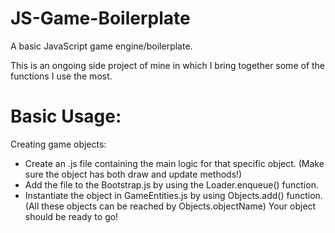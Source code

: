 # JS-Game-Boilerplate

A basic JavaScript game engine/boilerplate.

This is an ongoing side project of mine in which I bring together some of the functions I use the most.

# Basic Usage:

Creating game objects:
- Create an <object-name>.js file containing the main logic for that specific object. (Make sure the object has both draw and update methods!)
- Add the file to the Bootstrap.js by using the Loader.enqueue() function.
- Instantiate the object in GameEntities.js by using Objects.add() function. (All these objects can be reached by Objects.objectName)
Your object should be ready to go!
